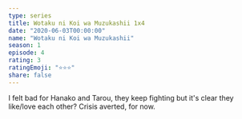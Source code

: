 ```yaml
---
type: series
title: Wotaku ni Koi wa Muzukashii 1x4
date: "2020-06-03T00:00:00"
name: "Wotaku ni Koi wa Muzukashii"
season: 1
episode: 4
rating: 3
ratingEmoji: "⭐️⭐️⭐️"
share: false
---
```


I felt bad for Hanako and Tarou, they keep fighting but it's clear they like/love each other? Crisis averted, for now.

